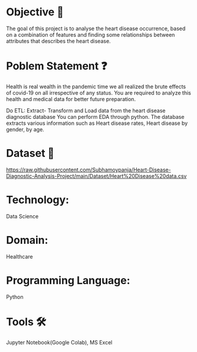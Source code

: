 # Objective 🎯
The goal of this project is to analyse the heart disease occurrence, based on a combination of features and finding some relationships between attributes that describes the heart disease.
# Poblem Statement ❓
Health is real wealth in the pandemic time we all realized the brute effects of covid-19 on all irrespective of any status. You are required to analyze this health and medical data for better future preparation.

Do ETL: Extract- Transform and Load data from the heart disease diagnostic database You can perform EDA through python. The database extracts various information such as Heart disease rates, Heart disease by gender, by age.
# Dataset 📀
https://raw.githubusercontent.com/Subhamoypanja/Heart-Disease-Diagnostic-Analysis-Project/main/Dataset/Heart%20Disease%20data.csv
# Technology:
Data Science
# Domain:
Healthcare
# Programming Language:
Python
# Tools 🛠
Jupyter Notebook(Google Colab), MS
Excel

